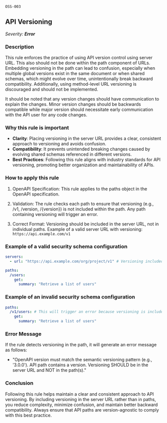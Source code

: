 `OSS-003`

## API Versioning

_Severity: **Error**_

### Description

This rule enforces the practice of using API version control using server URL. This also should not be done within the path component of URLs. Embedding versioning in the path can lead to confusion, especially when multiple global versions exist in the same document or when shared schemas, which might evolve over time, unintentionally break backward compatibility. Additionally, using method-level URL versioning is discouraged and should not be implemented.

It should be noted that any version changes should have communication to explain the changes. Minor version changes should be backwards compatible while major version should necessitate early communication with the API user for any code changes.

### Why this rule is important

- **Clarity**: Placing versioning in the server URL provides a clear, consistent approach to versioning and avoids confusion.
- **Compatibility**: It prevents unintended breaking changes caused by evolving shared schemas referenced in different versions.
- **Best Practices**: Following this rule aligns with industry standards for API versioning, promoting better organization and maintainability of APIs.

### How to apply this rule

1. OpenAPI Specification:
   This rule applies to the paths object in the OpenAPI specification.

2. Validation:
   The rule checks each path to ensure that versioning (e.g., /v1, /version, /{version}) is not included within the path.
   Any path containing versioning will trigger an error.

3. Correct Format:
   Versioning should be included in the server URL, not in individual paths.
   Example of a valid server URL with versioning: `https://api.example.com/v1`

### Example of a valid security schema configuration

```yaml
servers:
  - url: "https://api.example.com/org/project/v1" # Versioning included in the server URL

paths:
  /users:
    get:
      summary: "Retrieve a list of users"
```

### Example of an invalid security schema configuration

```yaml
paths:
  /v1/users: # This will trigger an error because versioning is included in the path.
    get:
      summary: "Retrieve a list of users"
```

### Error Message

If the rule detects versioning in the path, it will generate an error message as follows:

- "OpenAPI version must match the semantic versioning pattern (e.g., '3.0.0'). API path contains a version. Versioning SHOULD be in the server URL and NOT in the path(s)."

### Conclusion

Following this rule helps maintain a clear and consistent approach to API versioning. By including versioning in the server URL rather than in paths, you reduce complexity, minimize confusion, and maintain better backward compatibility. Always ensure that API paths are version-agnostic to comply with this best practice.
